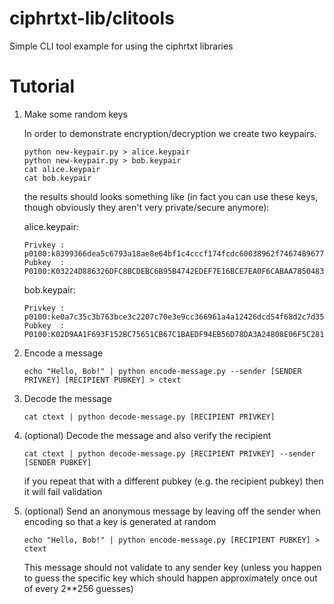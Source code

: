 # ciphrtxt-lib/clitools
Simple CLI tool example for using the ciphrtxt libraries

# Tutorial
1. Make some random keys

    In order to demonstrate encryption/decryption we create two keypairs. 

    ```
    python new-keypair.py > alice.keypair
    python new-keypair.py > bob.keypair
    cat alice.keypair
    cat bob.keypair
    ```

    the results should looks something like (in fact you can use these keys, though obviously they aren't very private/secure anymore):

    alice.keypair:
    ```
    Privkey : p0100:k8399366dea5c6793a18ae8e64bf1c4cccf174fcdc60038962f7467489677cfda:m8d901d00:n01800500:z49771381:s00016a38:r0003:fbc96b3b6ccb3d64e2f9b801daacfff4d5a3238e12a6093d95f05a140c86d16c5:ta05d848f6175ad18b38e49ccdf99daca025d607385a022322a6f41afa3d65222:f0986f686d193b6720cb7b60b74e221c2595518ee9d04a0c62cbccf571c484cf9:t5dfeae4466f0fb2478d2a9bd1622a25ba466428a7a801a9b216de903422fa0c7:f659d956d81bf513f6150a51e2c8d44741ee98ee05821c6a28105f169a0307f55:t2d3b774e2a04da28de190e2ad8806de553e2b0906affee51b10dc299b5e42f7e:cbb42e9a3
    Pubkey  : P0100:K03224D886326DFC8BCDEBC6B95B4742EDEF7E16BCE7EA0F6CABAA7850483FE425D:M8D901D00:N01800500:Z49771381:S00016A38:R0003:FBC96B3B6CCB3D64E2F9B801DAACFFF4D5A3238E12A6093D95F05A140C86D16C5:T0214D033D9EE8EDB687C2B401DDB514ADA260AD945B8D40AC5718899FC1AB8546C:F0986F686D193B6720CB7B60B74E221C2595518EE9D04A0C62CBCCF571C484CF9:T02DF946293F23992D570227C7B2BC0BD5121D3A1BCF6BFAAD4D67C50F1A95F6B3C:F659D956D81BF513F6150A51E2C8D44741EE98EE05821C6A28105F169A0307F55:T03D2E05F6CEA2AAADBE07E96CF3C30E597EB6729389DF2099DE29CC1B05959C1E3:C0F06AD36
    ```

    bob.keypair:
    ```
    Privkey : p0100:ke0a7c35c3b763bce3c2207c70e3e9cc366961a4a12426dcd54f68d2c7d35f7b1:m60e41182:n40e01180:z4e27e5f9:s00013bda:r0003:ff46e6b23046b80ebf3a3c96713ef793567cd9e1cf1970b54fc45035f039a1c4e:t6bd73bc5153e578b3b2de1410959d16f30a035e1da7bd78bcef8dad861811a94:f2c1350b97e2b8c126a7dda8f2b05384663c24721a9ff165c9789b4886ad50b47:te8b6df0a9cf35fead321c444472f47ba7f0822a27b885d0303957a21f1b0931d:f9d344acd4f559b152cc8f56efa217c9f16c077b3786aa081c3f013ca6e3db14c:t4892b771565789df91f49cc0d31b5dadc453c81fbe717e3daacb1c04ea272d13:cdc2c6bbf
    Pubkey  : P0100:K02D9AA1F693F152BC75651CB67C1BAEDF94EB56D78DA3A24808E06F5C2818BF3FA:M60E41182:N40E01180:Z4E27E5F9:S00013BDA:R0003:FF46E6B23046B80EBF3A3C96713EF793567CD9E1CF1970B54FC45035F039A1C4E:T039092B2D131A3E33AA90F5A3BC22AE373F88FB2FA573C3DAC2BCEF7B1FF9E9108:F2C1350B97E2B8C126A7DDA8F2B05384663C24721A9FF165C9789B4886AD50B47:T035D1E6C99068065D11F785B5120C5A046AA46A369BD77D82B91681DE7FEC883F7:F9D344ACD4F559B152CC8F56EFA217C9F16C077B3786AA081C3F013CA6E3DB14C:T03ECE6B9A7602B1FE181EA006D7A3630D7A829AE05C8A5926FACF78426ABC721B6:CCDF89CAA
    ```

1. Encode a message

    ```
    echo "Hello, Bob!" | python encode-message.py --sender [SENDER PRIVKEY] [RECIPIENT PUBKEY] > ctext
    ```

1. Decode the message

    ```
    cat ctext | python decode-message.py [RECIPIENT PRIVKEY]
    ```

1. (optional) Decode the message and also verify the recipient

    ```
    cat ctext | python decode-message.py [RECIPIENT PRIVKEY] --sender [SENDER PUBKEY]
    ```

    if you repeat that with a different pubkey (e.g. the recipient pubkey) then it will fail validation

1. (optional) Send an anonymous message by leaving off the sender when encoding so that a key is generated at random

    ```
    echo "Hello, Bob!" | python encode-message.py [RECIPIENT PUBKEY] > ctext
    ```

    This message should not validate to any sender key (unless you happen to guess the specific key which should happen approximately once out of every 2**256 guesses)



